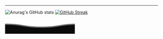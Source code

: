 

---
![Anurag's GitHub stats](https://github-readme-stats.vercel.app/api?username=plug-1n&show_icons=true&theme=dark)
[![GitHub Streak](https://github-readme-streak-stats.herokuapp.com?user=plug-1n&theme=dark)](https://git.io/streak-stats)

![alt text](https://github.com/plug-1n/plug-1n/blob/main/assets/wave.svg?raw=true)

